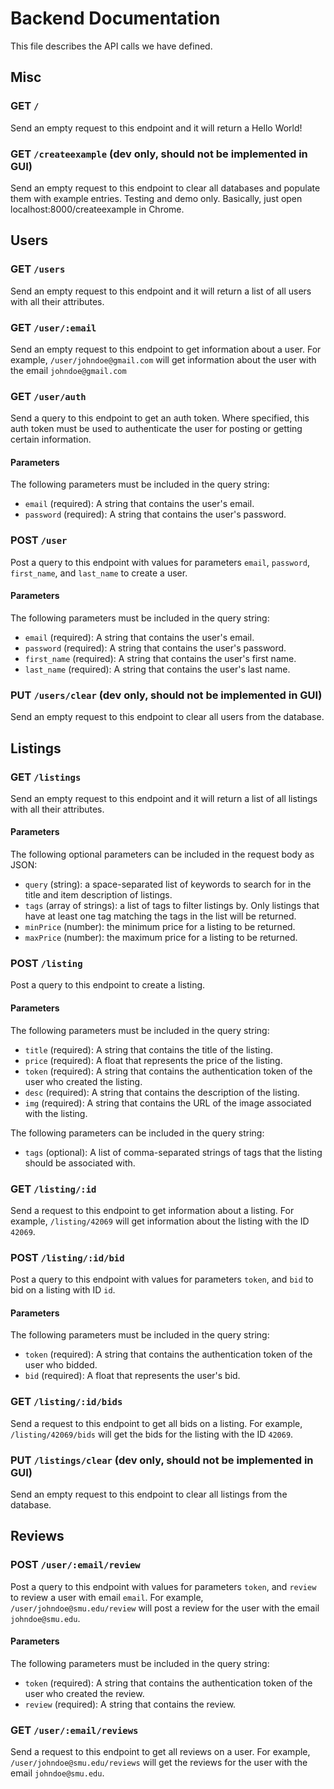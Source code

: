 # Backend Documentation

This file describes the API calls we have defined.

## Misc

### GET `/`

Send an empty request to this endpoint and it will return a Hello World!

### GET `/createexample` (dev only, should not be implemented in GUI)

Send an empty request to this endpoint to clear all databases and populate them with example entries. Testing and demo only. Basically, just open localhost:8000/createexample in Chrome.

## Users

### GET `/users`

Send an empty request to this endpoint and it will return a list of all users with all their attributes.

### GET `/user/:email`

Send an empty request to this endpoint to get information about a user. For example, `/user/johndoe@gmail.com` will get information about the user with the email `johndoe@gmail.com`

### GET `/user/auth`

Send a query to this endpoint to get an auth token. Where specified, this auth token must be used to authenticate the user for posting or getting certain information.

#### Parameters

The following parameters must be included in the query string:

- `email` (required): A string that contains the user's email.
- `password` (required): A string that contains the user's password.

### POST `/user`

Post a query to this endpoint with values for parameters `email`, `password`, `first_name`, and `last_name` to create a user.

#### Parameters

The following parameters must be included in the query string:

- `email` (required): A string that contains the user's email.
- `password` (required): A string that contains the user's password.
- `first_name` (required): A string that contains the user's first name.
- `last_name` (required): A string that contains the user's last name.

### PUT `/users/clear` (dev only, should not be implemented in GUI)

Send an empty request to this endpoint to clear all users from the database.

## Listings

### GET `/listings`

Send an empty request to this endpoint and it will return a list of all listings with all their attributes.

#### Parameters

The following optional parameters can be included in the request body as JSON:

- `query` (string): a space-separated list of keywords to search for in the title and item description of listings.
- `tags` (array of strings): a list of tags to filter listings by. Only listings that have at least one tag matching the tags in the list will be returned.
- `minPrice` (number): the minimum price for a listing to be returned.
- `maxPrice` (number): the maximum price for a listing to be returned.

### POST `/listing`

Post a query to this endpoint to create a listing.

#### Parameters

The following parameters must be included in the query string:

- `title` (required): A string that contains the title of the listing.
- `price` (required): A float that represents the price of the listing.
- `token` (required): A string that contains the authentication token of the user who created the listing.
- `desc` (required): A string that contains the description of the listing.
- `img` (required): A string that contains the URL of the image associated with the listing.

The following parameters can be included in the query string:

- `tags` (optional): A list of comma-separated strings of tags that the listing should be associated with.

### GET `/listing/:id`

Send a request to this endpoint to get information about a listing. For example, `/listing/42069` will get information about the listing with the ID `42069`.

### POST `/listing/:id/bid`

Post a query to this endpoint with values for parameters `token`, and `bid` to bid on a listing with ID `id`.

#### Parameters

The following parameters must be included in the query string:

- `token` (required): A string that contains the authentication token of the user who bidded.
- `bid` (required): A float that represents the user's bid.

### GET `/listing/:id/bids`

Send a request to this endpoint to get all bids on a listing. For example, `/listing/42069/bids` will get the bids for the listing with the ID `42069`.

### PUT `/listings/clear` (dev only, should not be implemented in GUI)

Send an empty request to this endpoint to clear all listings from the database.

## Reviews

### POST `/user/:email/review`

Post a query to this endpoint with values for parameters `token`, and `review` to review a user with email `email`. For example, `/user/johndoe@smu.edu/review` will post a review for the user with the email `johndoe@smu.edu`.

#### Parameters

The following parameters must be included in the query string:

- `token` (required): A string that contains the authentication token of the user who created the review.
- `review` (required): A string that contains the review.

### GET `/user/:email/reviews`

Send a request to this endpoint to get all reviews on a user. For example, `/user/johndoe@smu.edu/reviews` will get the reviews for the user with the email `johndoe@smu.edu`.
